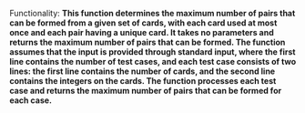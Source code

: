 Functionality: **This function determines the maximum number of pairs that can be formed from a given set of cards, with each card used at most once and each pair having a unique card. It takes no parameters and returns the maximum number of pairs that can be formed. The function assumes that the input is provided through standard input, where the first line contains the number of test cases, and each test case consists of two lines: the first line contains the number of cards, and the second line contains the integers on the cards. The function processes each test case and returns the maximum number of pairs that can be formed for each case.**